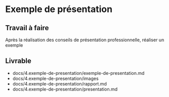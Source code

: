 # Exemple de présentation

## Travail à faire

Après la réalisation des conseils de présentation professionnelle, réaliser un exemple

## Livrable
- docs/4.exemple-de-presentation/exemple-de-presentation.md
- docs/4.exemple-de-presentation/images
- docs/4.exemple-de-presentation/rapport.md
- docs/4.exemple-de-presentation/presentation.md
